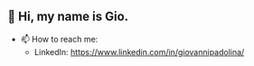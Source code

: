 ## 👋 Hi, my name is Gio.

- 📫 How to reach me:
    - LinkedIn: https://www.linkedin.com/in/giovannipadolina/

<!---
gpadolina/gpadolina is a ✨ special ✨ repository because its `README.md` (this file) appears on your GitHub profile.
You can click the Preview link to take a look at your changes.
--->
